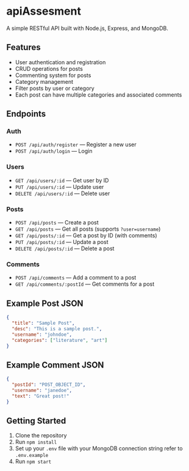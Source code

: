 # apiAssesment

A simple RESTful API built with Node.js, Express, and MongoDB.

## Features

- User authentication and registration
- CRUD operations for posts
- Commenting system for posts
- Category management
- Filter posts by user or category
- Each post can have multiple categories and associated comments

## Endpoints

### Auth
- `POST /api/auth/register` — Register a new user
- `POST /api/auth/login` — Login

### Users
- `GET /api/users/:id` — Get user by ID
- `PUT /api/users/:id` — Update user
- `DELETE /api/users/:id` — Delete user

### Posts
- `POST /api/posts` — Create a post
- `GET /api/posts` — Get all posts (supports `?user=username`)
- `GET /api/posts/:id` — Get a post by ID (with comments)
- `PUT /api/posts/:id` — Update a post
- `DELETE /api/posts/:id` — Delete a post

### Comments
- `POST /api/comments` — Add a comment to a post
- `GET /api/comments/:postId` — Get comments for a post



## Example Post JSON

```json
{
  "title": "Sample Post",
  "desc": "This is a sample post.",
  "username": "johndoe",
  "categories": ["literature", "art"]
}
```

## Example Comment JSON

```json
{
  "postId": "POST_OBJECT_ID",
  "username": "janedoe",
  "text": "Great post!"
}
```

## Getting Started

1. Clone the repository
2. Run `npm install`
3. Set up your `.env` file with your MongoDB connection string refer to `.env.example`
4. Run `npm start`
